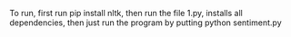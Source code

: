 To run, first run pip install nltk, then run the file 1.py, installs all dependencies, then just run the program by putting python sentiment.py 
